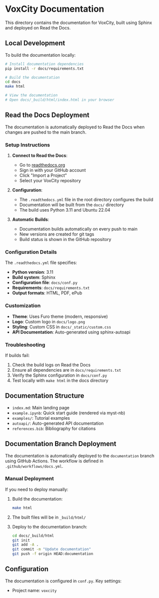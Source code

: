 # VoxCity Documentation

This directory contains the documentation for VoxCity, built using Sphinx and deployed on Read the Docs.

## Local Development

To build the documentation locally:

```bash
# Install documentation dependencies
pip install -r docs/requirements.txt

# Build the documentation
cd docs
make html

# View the documentation
# Open docs/_build/html/index.html in your browser
```

## Read the Docs Deployment

The documentation is automatically deployed to Read the Docs when changes are pushed to the main branch.

### Setup Instructions

1. **Connect to Read the Docs**:
   - Go to [readthedocs.org](https://readthedocs.org)
   - Sign in with your GitHub account
   - Click "Import a Project"
   - Select your VoxCity repository

2. **Configuration**:
   - The `.readthedocs.yml` file in the root directory configures the build
   - Documentation will be built from the `docs/` directory
   - The build uses Python 3.11 and Ubuntu 22.04

3. **Automatic Builds**:
   - Documentation builds automatically on every push to main
   - New versions are created for git tags
   - Build status is shown in the GitHub repository

### Configuration Details

The `.readthedocs.yml` file specifies:
- **Python version**: 3.11
- **Build system**: Sphinx
- **Configuration file**: `docs/conf.py`
- **Requirements**: `docs/requirements.txt`
- **Output formats**: HTML, PDF, ePub

### Customization

- **Theme**: Uses Furo theme (modern, responsive)
- **Logo**: Custom logo in `docs/logo.png`
- **Styling**: Custom CSS in `docs/_static/custom.css`
- **API Documentation**: Auto-generated using sphinx-autoapi

### Troubleshooting

If builds fail:
1. Check the build logs on Read the Docs
2. Ensure all dependencies are in `docs/requirements.txt`
3. Verify the Sphinx configuration in `docs/conf.py`
4. Test locally with `make html` in the docs directory

## Documentation Structure

- `index.md`: Main landing page
- `example.ipynb`: Quick start guide (rendered via myst-nb)
- `examples/`: Tutorial examples
- `autoapi/`: Auto-generated API documentation
- `references.bib`: Bibliography for citations

## Documentation Branch Deployment

The documentation is automatically deployed to the `documentation` branch using GitHub Actions. The workflow is defined in `.github/workflows/docs.yml`.

### Manual Deployment

If you need to deploy manually:

1. Build the documentation:
   ```bash
   make html
   ```

2. The built files will be in `_build/html/`

3. Deploy to the documentation branch:
   ```bash
   cd docs/_build/html
   git init
   git add -A .
   git commit -m "Update documentation"
   git push -f origin HEAD:documentation
   ```

## Configuration

The documentation is configured in `conf.py`. Key settings:

- Project name: `voxcity`